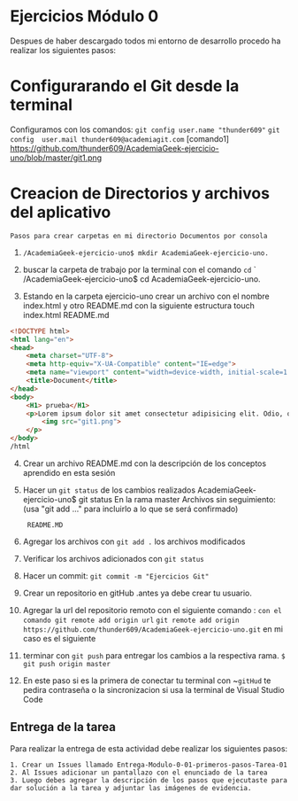 # Ejercicios Módulo 0
Despues de haber descargado todos mi entorno de desarrollo procedo ha realizar los siguientes pasos:

# Configurarando el Git desde la terminal
Configuramos con los comandos:
 `git config user.name "thunder609"`
 `git config  user.mail thunder609@academiagit.com` 
 [comando1] https://github.com/thunder609/AcademiaGeek-ejercicio-uno/blob/master/git1.png
# Creacion de Directorios y archivos del aplicativo
    Pasos para crear carpetas en mi directorio Documentos por consola
1. `/AcademiaGeek-ejercicio-uno$ mkdir AcademiaGeek-ejercicio-uno. `

2.  buscar la carpeta de trabajo por la terminal con el comando `cd`  ` /AcademiaGeek-ejercicio-uno$ cd AcademiaGeek-ejercicio-uno. 

3. Estando en la carpeta ejercicio-uno crear un archivo con el nombre index.html y otro README.md con la siguiente estructura
touch index.html README.md

```html 
<!DOCTYPE html>
<html lang="en">
<head>
    <meta charset="UTF-8">
    <meta http-equiv="X-UA-Compatible" content="IE=edge">
    <meta name="viewport" content="width=device-width, initial-scale=1.0">
    <title>Document</title>
</head>
<body>
    <H1> prueba</H1>
    <p>Lorem ipsum dolor sit amet consectetur adipisicing elit. Odio, quae iure? Adipisci saepe voluptatibus dolorum! Excepturi, quam voluptate voluptatem quibusdam rerum eum, odit soluta necessitatibus animi, vel tenetur dolorum laudantium?
        <img src="git1.png">
    </p>
</body>
/html
```
4. Crear un archivo README.md con la descripción de los conceptos aprendido en esta sesión
5. Hacer un `git status` de los cambios realizados
AcademiaGeek-ejercicio-uno$ git status 
En la rama master
Archivos sin seguimiento:
  (usa "git add <archivo>..." para incluirlo a lo que se será confirmado)

        README.MD
7. Agregar los archivos con `git add .` los archivos modificados

8. Verificar los archivos adicionados con `git status`
9. Hacer un commit: ``` git commit -m "Ejercicios Git" ```
10. Crear un repositorio en gitHub .antes ya debe crear tu usuario.
11. Agregar la url del repositorio remoto con el siguiente comando : `con el comando git remote add origin url`
`git remote add origin https://github.com/thunder609/AcademiaGeek-ejercicio-uno.git`
  en mi caso es el siguiente 
12. terminar con `git push` para entregar los cambios a la respectiva rama.
`$ git push origin master`
13. En este paso si es la primera de conectar tu terminal con ~`gitHud` te pedira contraseña o la sincronizacion si usa la terminal de Visual Studio Code

## Entrega de la tarea

Para realizar la entrega de esta actividad debe realizar los siguientes pasos:

    1. Crear un Issues llamado Entrega-Modulo-0-01-primeros-pasos-Tarea-01
    2. Al Issues adicionar un pantallazo con el enunciado de la tarea
    3. Luego debes agregar la descripción de los pasos que ejecutaste para dar solución a la tarea y adjuntar las imágenes de evidencia.